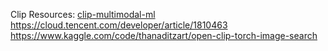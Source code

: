 
Clip Resources:
[clip-multimodal-ml](https://github.com/RustamyF/clip-multimodal-ml/tree/main)
https://cloud.tencent.com/developer/article/1810463 
https://www.kaggle.com/code/thanaditzart/open-clip-torch-image-search 



